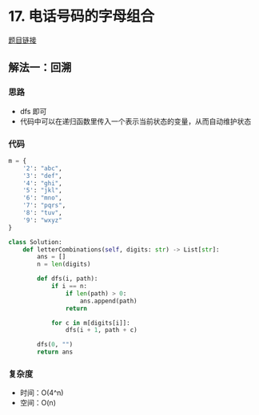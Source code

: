# 17. 电话号码的字母组合

[题目链接](https://leetcode.cn/problems/letter-combinations-of-a-phone-number/description/)

## 解法一：回溯

### 思路

- dfs 即可
- 代码中可以在递归函数里传入一个表示当前状态的变量，从而自动维护状态

### 代码

```py
m = {
    '2': "abc",
    '3': "def",
    '4': "ghi",
    '5': "jkl",
    '6': "mno",
    '7': "pqrs",
    '8': "tuv",
    '9': "wxyz"
}

class Solution:
    def letterCombinations(self, digits: str) -> List[str]:
        ans = []
        n = len(digits)

        def dfs(i, path):
            if i == n:
                if len(path) > 0:
                    ans.append(path)
                return

            for c in m[digits[i]]:
                dfs(i + 1, path + c)

        dfs(0, "")
        return ans
```

### 复杂度

- 时间：O(4^n)
- 空间：O(n)
